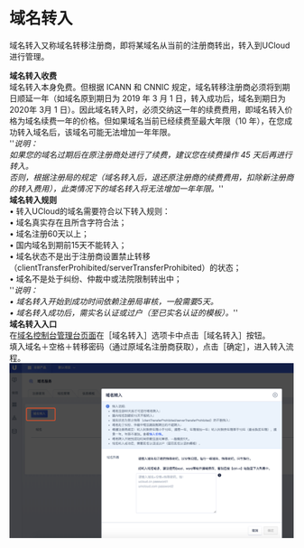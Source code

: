 # 域名转入

域名转入又称域名转移注册商，即将某域名从当前的注册商转出，转入到UCloud进行管理。

**域名转入收费**  
域名转入本身免费。但根据 ICANN 和 CNNIC 规定，域名转移注册商必须将到期日顺延一年（如域名原到期日为 2019 年 3 月 1
日，转入成功后，域名到期日为 2020年 3月 1
日）。因此域名转入时，必须交纳这一年的续费费用，即域名转入价格为域名续费一年的价格。但如果域名当前已经续费至最大年限（10
年），在您成功转入域名后，该域名可能无法增加一年年限。  
''*说明：  
如果您的域名过期后在原注册商处进行了续费，建议您在续费操作 45 天后再进行转入。  
否则，根据注册局的规定（域名转入后，退还原注册商的续费费用，扣除新注册商的转入费用），此类情况下的域名转入将无法增加一年年限。*''  
**域名转入规则**  
• 转入UCloud的域名需要符合以下转入规则：  
• 域名真实存在且所含字符合法；  
• 域名注册60天以上；  
• 国内域名到期前15天不能转入；  
•
域名状态不是出于注册商设置禁止转移（clientTransferProhibited/serverTransferProhibited）的状态；  
• 域名不是处于纠纷、仲裁中或法院限制转出中；  
''*说明：  
• 域名转入开始到成功时间依赖注册局审核，一般需要5天。  
• 域名转入成功后，需实名认证或过户（至已实名认证的模板）。*''  
**域名转入入口**  
在[域名控制台管理台页面](https://console.ucloud.cn/udnr/registerInquire)在［域名转入］选项卡中点击［域名转入］按钮。  
填入域名＋空格＋转移密码（通过原域名注册商获取），点击［确定］，进入转入流程。  
![](/images/transfer/域名转入.png)

